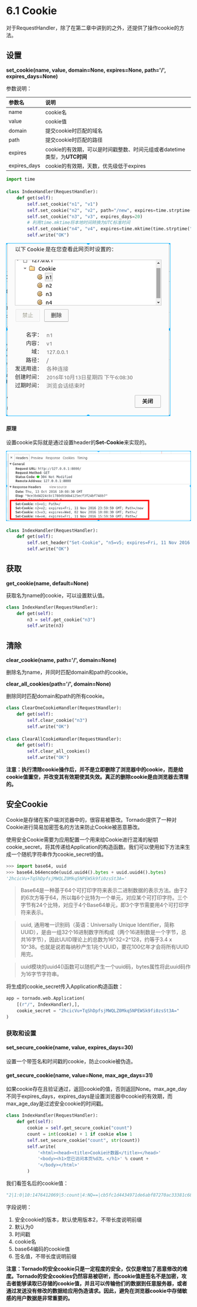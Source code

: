 # 6.1 Cookie

对于RequestHandler，除了在第二章中讲到的之外，还提供了操作cookie的方法。

## 设置

**set\_cookie(name, value, domain=None, expires=None, path='/', expires\_days=None)**

参数说明：

|参数名|说明|
|:----|:----|
|name|cookie名|
|value|cookie值|
|domain|提交cookie时匹配的域名|
|path|提交cookie时匹配的路径|
|expires|cookie的有效期，可以是时间戳整数、时间元组或者datetime类型，为**UTC时间**|
|expires\_days|cookie的有效期，天数，优先级低于expires|

```python
import time

class IndexHandler(RequestHandler):
    def get(self):
        self.set_cookie("n1", "v1")
        self.set_cookie("n2", "v2", path="/new", expires=time.strptime("2016-11-11 23:59:59","%Y-%m-%d %H:%M:%S"))
        self.set_cookie("n3", "v3", expires_days=20)
        # 利用time.mktime将本地时间转换为UTC标准时间
        self.set_cookie("n4", "v4", expires=time.mktime(time.strptime("2016-11-11 23:59:59","%Y-%m-%d %H:%M:%S")))
        self.write("OK")
```
![设置cookie](/images/set_cookie.png)

#### 原理

设置cookie实际就是通过设置header的**Set-Cookie**来实现的。

![设置Set-Cookie](/images/set_cookie_header.png)

```python
class IndexHandler(RequestHandler):
    def get(self):
        self.set_header("Set-Cookie", "n5=v5; expires=Fri, 11 Nov 2016 15:59:59 GMT; Path=/")
        self.write("OK")
```

## 获取

**get_cookie(name, default=None)**

获取名为name的cookie，可以设置默认值。

```python
class IndexHandler(RequestHandler):
    def get(self):
        n3 = self.get_cookie("n3")
        self.write(n3)
```

## 清除

**clear_cookie(name, path='/', domain=None)**

删除名为name，并同时匹配domain和path的cookie。

**clear\_all\_cookies(path='/', domain=None)**

删除同时匹配domain和path的所有cookie。

```python
class ClearOneCookieHandler(RequestHandler):
    def get(self):
        self.clear_cookie("n3")
        self.write("OK")

class ClearAllCookieHandler(RequestHandler):
    def get(self):
        self.clear_all_cookies()
        self.write("OK")
```
**注意：执行清除cookie操作后，并不是立即删除了浏览器中的cookie，而是给cookie值置空，并改变其有效期使其失效。真正的删除cookie是由浏览器去清理的。**

## 安全Cookie

Cookie是存储在客户端浏览器中的，很容易被篡改。Tornado提供了一种对Cookie进行简易加密签名的方法来防止Cookie被恶意篡改。

使用安全Cookie需要为应用配置一个用来给Cookie进行混淆的秘钥cookie_secret，将其传递给Application的构造函数。我们可以使用如下方法来生成一个随机字符串作为cookie\_secret的值。

```python
>>> import base64, uuid
>>> base64.b64encode(uuid.uuid4().bytes + uuid.uuid4().bytes)
'2hcicVu+TqShDpfsjMWQLZ0Mkq5NPEWSk9fi0zsSt3A='
```
> Base64是一种基于64个可打印字符来表示二进制数据的表示方法。由于2的6次方等于64，所以每6个比特为一个单元，对应某个可打印字符。三个字节有24个比特，对应于4个Base64单元，即3个字节需要用4个可打印字符来表示。

> uuid, 通用唯一识别码（英语：Universally Unique Identifier，简称UUID），是由一组32个16进制数字所构成（两个16进制数是一个字节，总共16字节），因此UUID理论上的总数为16^32=2^128，约等于3.4 x 10^38。也就是说若每纳秒产生1兆个UUID，要花100亿年才会将所有UUID用完。

> uuid模块的uuid4()函数可以随机产生一个uuid码，bytes属性将此uuid码作为16字节字符串。

将生成的cookie\_secret传入Application构造函数：
```python
app = tornado.web.Application(
    [(r"/", IndexHandler),],
    cookie_secret = "2hcicVu+TqShDpfsjMWQLZ0Mkq5NPEWSk9fi0zsSt3A="
)
```
### 获取和设置

#### set\_secure\_cookie(name, value, expires_days=30)

设置一个带签名和时间戳的cookie，防止cookie被伪造。

#### get\_secure\_cookie(name, value=None, max\_age\_days=31)

如果cookie存在且验证通过，返回cookie的值，否则返回None。max\_age\_day不同于expires\_days，expires\_days是设置浏览器中cookie的有效期，而max\_age\_day是过滤安全cookie的时间戳。

```python
class IndexHandler(RequestHandler):
    def get(self):
        cookie = self.get_secure_cookie("count")
        count = int(cookie) + 1 if cookie else 1
        self.set_secure_cookie("count", str(count))
        self.write(
            '<html><head><title>Cookie计数器</title></head>'
            '<body><h1>您已访问本页%d次。</h1>' % count +
            '</body></html>'
        )
```

我们看签名后的cookie值：
```python
"2|1:0|10:1476412069|5:count|4:NQ==|cb5fc1d4434971de6abf87270ac33381c686e4ec8c6f7e62130a0f8cbe5b7609"
```
字段说明：
1. 安全cookie的版本，默认使用版本2，不带长度说明前缀
2. 默认为0
3. 时间戳
4. cookie名
5. base64编码的cookie值
6. 签名值，不带长度说明前缀

**注意：Tornado的安全cookie只是一定程度的安全，仅仅是增加了恶意修改的难度。Tornado的安全cookies仍然容易被窃听，而cookie值是签名不是加密，攻击者能够读取已存储的cookie值，并且可以传输他们的数据到任意服务器，或者通过发送没有修改的数据给应用伪造请求。因此，避免在浏览器cookie中存储敏感的用户数据是非常重要的。**
